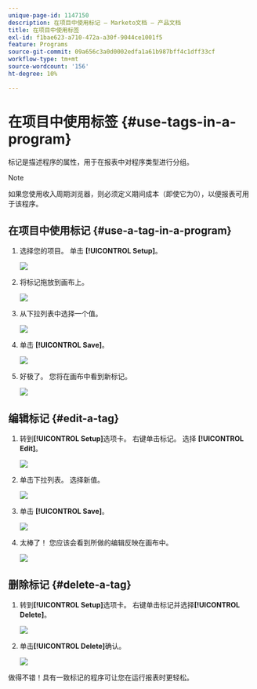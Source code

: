 ```yaml
---
unique-page-id: 1147150
description: 在项目中使用标记 — Marketo文档 — 产品文档
title: 在项目中使用标签
exl-id: f1bae623-a710-472a-a30f-9044ce1001f5
feature: Programs
source-git-commit: 09a656c3a0d0002edfa1a61b987bff4c1dff33cf
workflow-type: tm+mt
source-wordcount: '156'
ht-degree: 10%

---
```


# 在项目中使用标签 {#use-tags-in-a-program}

标记是描述程序的属性，用于在报表中对程序类型进行分组。

>[!NOTE]
>
>如果您使用收入周期浏览器，则必须定义期间成本（即使它为0），以便报表可用于该程序。

## 在项目中使用标记 {#use-a-tag-in-a-program}

1. 选择您的项目。 单击 **[!UICONTROL Setup]**。

   ![](assets/use-tags-in-a-program-1.png)

1. 将标记拖放到画布上。

   ![](assets/use-tags-in-a-program-2.png)

1. 从下拉列表中选择一个值。

   ![](assets/use-tags-in-a-program-3.png)

1. 单击 **[!UICONTROL Save]**。

   ![](assets/use-tags-in-a-program-4.png)

1. 好极了。 您将在画布中看到新标记。

   ![](assets/use-tags-in-a-program-5.png)

## 编辑标记 {#edit-a-tag}

1. 转到&#x200B;**[!UICONTROL Setup]**&#x200B;选项卡。 右键单击标记。 选择 **[!UICONTROL Edit]**。

   ![](assets/use-tags-in-a-program-6.png)

1. 单击下拉列表。 选择新值。

   ![](assets/use-tags-in-a-program-7.png)

1. 单击 **[!UICONTROL Save]**。

   ![](assets/use-tags-in-a-program-8.png)

1. 太棒了！ 您应该会看到所做的编辑反映在画布中。

   ![](assets/use-tags-in-a-program-9.png)

## 删除标记  {#delete-a-tag}

1. 转到&#x200B;**[!UICONTROL Setup]**&#x200B;选项卡。 右键单击标记并选择&#x200B;**[!UICONTROL Delete]**。

   ![](assets/use-tags-in-a-program-10.png)

1. 单击&#x200B;**[!UICONTROL Delete]**&#x200B;确认。

   ![](assets/use-tags-in-a-program-11.png)

做得不错！具有一致标记的程序可让您在运行报表时更轻松。
